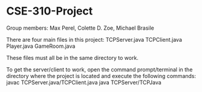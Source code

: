 # CSE-310-Project
Group members: Max Perel, Colette D. Zoe, Michael Brasile

There are four main files in this project:
  TCPServer.java
  TCPClient.java
  Player.java
  GameRoom.java
  
These files must all be in the same directory to work.

To get the server/client to work, open the command prompt/terminal in the directory where the project is located and execute the following commands:
  javac TCPServer.java/TCPClient.java
  java TCPServer/TCPJava


